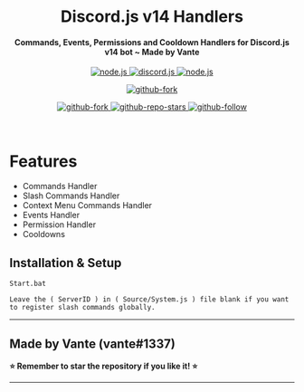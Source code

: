 <h1 align="center">
   Discord.js v14 Handlers
</h1>
<h4 align="center">Commands, Events, Permissions and Cooldown Handlers for Discord.js v14 bot ~ Made by Vante</h4>

<p align="center">
<a href="https://nodejs.org/en/download/">
   <img src="https://img.shields.io/badge/node-16.9.x-brightgreen?style=for-the-badge" alt="node.js">
</a>

<a href="https://github.com/discordjs/discord.js/">
   <img src="https://img.shields.io/badge/discord.js-v14-blue?style=for-the-badge" alt="discord.js">
</a>

<a href="https://github.com/vantexsrd/discord-js-bot">
   <img src="https://img.shields.io/badge/version-latest-red?style=for-the-badge" alt="node.js">
</a>

</p>


<p align="center">
   
<a href="https://github.com/vantexsrd/discord-js-bot/fork">
   <img src="https://img.shields.io/badge/Fork-github-blueviolet?logo=githubactions&logoColor=white&style=for-the-badge" alt="github-fork">
</a>
</p>    


<p align="center">

<a href="https://github.com/vantexsrd/discord-js-bot">
   <img src="https://img.shields.io/github/forks/vantexsrd/discord-js-bot?logo=githubactions&logoColor=success&style=social" alt="github-fork">
</a>

<a href="https://github.com/vantexsrd/discord-js-bot">
   <img src="https://img.shields.io/github/stars/vantexsrd/discord-js-bot?label=Stars&logo=ReverbNation&&logoColor=yellow&style=social" alt="github-repo-stars">
</a>

<a href="https://github.com/vantexsrd">
   <img src="https://img.shields.io/github/followers/vantexsrd?label=Follow&logo=github&style=social" alt="github-follow">
</a>
  
</p>

<br>

# Features
- Commands Handler
- Slash Commands Handler
- Context Menu Commands Handler
- Events Handler
- Permission Handler
- Cooldowns

## Installation & Setup
```fix
Start.bat

Leave the ( ServerID ) in ( Source/System.js ) file blank if you want to register slash commands globally.
```
---

## Made by Vante (vante#1337)

**⭐ Remember to star the repository if you like it! ⭐**

---

